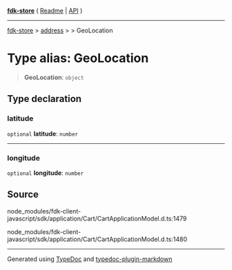 [**fdk-store**](../../../README.md) ( [Readme](../../../README.md) \| [API](../../../API.md) )

---

[fdk-store](../../../API.md) > [address](../../README.md) > [<internal>](../README.md) > GeoLocation

# Type alias: GeoLocation

> **GeoLocation**: `object`

## Type declaration

### latitude

`optional` **latitude**: `number`

---

### longitude

`optional` **longitude**: `number`

## Source

node_modules/fdk-client-javascript/sdk/application/Cart/CartApplicationModel.d.ts:1479

node_modules/fdk-client-javascript/sdk/application/Cart/CartApplicationModel.d.ts:1480

---

Generated using [TypeDoc](https://typedoc.org/) and [typedoc-plugin-markdown](https://www.npmjs.com/package/typedoc-plugin-markdown)
